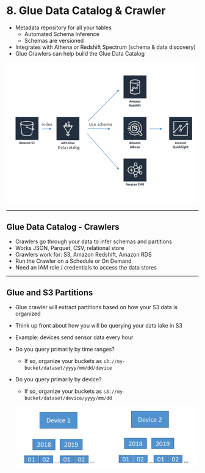 # 8. Glue Data Catalog & Crawler

- Metadata repository for all your tables
    - Automated Schema Inference
    - Schemas are versioned
- Integrates with Athena or Redshift Spectrum (schema & data discovery)
- Glue Crawlers can help build the Glue Data Catalog

![8%20Glue%20Data%20Catalog%20&%20Crawler%20259f7ef3308c4a9fae61e293dca0e09b/Untitled.png](8%20Glue%20Data%20Catalog%20&%20Crawler%20259f7ef3308c4a9fae61e293dca0e09b/Untitled.png)

---

## Glue Data Catalog - Crawlers

- Crawlers go through your data to infer schemas and partitions
- Works JSON, Parquet, CSV, relational store
- Crawlers work for: S3, Amazon Redshift, Amazon RDS
- Run the Crawler on a Schedule or On Demand
- Need an IAM role / credentials to access the data stores

---

## Glue and S3 Partitions

- Glue crawler will extract partitions based on how your S3 data is organized
- Think up front about how you will be querying your data lake in S3
- Example: devices send sensor data every hour
- Do you query primarily by time ranges?
    - If so, organize your buckets as `s3://my-bucket/dataset/yyyy/mm/dd/device`
- Do you query primarily by device?
    - If so, organize your buckets as `s3://my-bucket/dataset/device/yyyy/mm/dd`

    ![8%20Glue%20Data%20Catalog%20&%20Crawler%20259f7ef3308c4a9fae61e293dca0e09b/Untitled%201.png](8%20Glue%20Data%20Catalog%20&%20Crawler%20259f7ef3308c4a9fae61e293dca0e09b/Untitled%201.png)